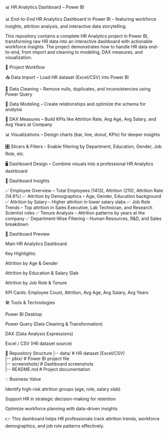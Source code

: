 📊 HR Analytics Dashboard – Power BI

📊 End-to-End HR Analytics Dashboard in Power BI – featuring workforce insights, attrition analysis, and interactive data storytelling.

This repository contains a complete HR Analytics project in Power BI, transforming raw HR data into an interactive dashboard with actionable workforce insights. The project demonstrates how to handle HR data end-to-end, from import and cleaning to modeling, DAX measures, and visualization.

🚀 Project Workflow

📥 Data Import – Load HR dataset (Excel/CSV) into Power BI

🧹 Data Cleaning – Remove nulls, duplicates, and inconsistencies using Power Query

🔗 Data Modeling – Create relationships and optimize the schema for analysis

📐 DAX Measures – Build KPIs like Attrition Rate, Avg Age, Avg Salary, and Avg Years at Company

📊 Visualizations – Design charts (bar, line, donut, KPIs) for deeper insights

🎛 Slicers & Filters – Enable filtering by Department, Education, Gender, Job Role, etc.

🖥 Dashboard Design – Combine visuals into a professional HR Analytics dashboard

📂 Dashboard Insights

✅ Employee Overview – Total Employees (1413), Attrition (210), Attrition Rate (14.9%)
✅ Attrition by Demographics – Age, Gender, Education background
✅ Attrition by Salary – Higher attrition in lower salary slabs
✅ Job Role Trends – Top attrition in Sales Executive, Lab Technician, and Research Scientist roles
✅ Tenure Analysis – Attrition patterns by years at the company
✅ Department-Wise Filtering – Human Resources, R&D, and Sales breakdown

📸 Dashboard Preview

Main HR Analytics Dashboard


Key Highlights:

Attrition by Age & Gender

Attrition by Education & Salary Slab

Attrition by Job Role & Tenure

KPI Cards: Employee Count, Attrition, Avg Age, Avg Salary, Avg Years

🛠 Tools & Technologies

Power BI Desktop

Power Query (Data Cleaning & Transformation)

DAX (Data Analysis Expressions)

Excel / CSV (HR dataset source)

📂 Repository Structure
|-- data/              # HR dataset (Excel/CSV)  
|-- pbix/              # Power BI project file  
|-- screenshots/       # Dashboard screenshots  
|-- README.md          # Project documentation  

💡 Business Value

Identify high-risk attrition groups (age, role, salary slab)

Support HR in strategic decision-making for retention

Optimize workforce planning with data-driven insights

👉 This dashboard helps HR professionals track attrition trends, workforce demographics, and job role patterns effectively.

